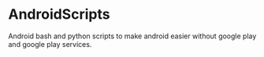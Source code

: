 # AndroidScripts
Android bash and python scripts to make android easier without google play and google play services.

